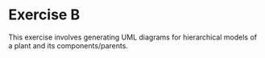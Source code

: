 # Exercise B
This exercise involves generating UML diagrams for hierarchical models of a plant and its components/parents.